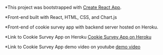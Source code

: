 *This project was bootstrapped with [Create React App](https://github.com/facebook/create-react-app).

*Front-end built with React, HTML, CSS, and Chart.js

*Front-end of cookie survey app with backend server hosted on Heroku.

*Link to Cookie Survey App on Heroku [Cookie Survey App on Heroku](https://cookiesurveyapp.herokuapp.com/)

*Link to Cookie Survey App demo video on youtube [demo video](https://youtu.be/xOLTZ-pW3Qo)